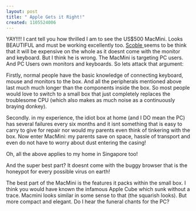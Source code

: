 ```yaml
--- 
layout: post
title: " Apple Gets it Right!"
created: 1105524006
---
```

YAY!!!! I cant tell you how thrilled I am to see the US$500 MacMini. Looks BEAUTIFUL and must be working excellently too. <a href="http://radio.weblogs.com/0001011/2005/01/11.html#a9176">Scoble </a>seems to be think that it will be expensive on the whole as it doesnt come with the monitor and keyboard. But I think he is wrong. The MacMini is targeting PC users. And PC Users own monitors and keyboards.  So lets attack that argument:

Firstly, normal people have the basic knowledge of connecting keyboard, mouse and monitors to the box. And all the peripherals mentioned above last much much longer than the components inside the box.  So most people would love to switch to a small box that just completely replaces the troublesome CPU (which also makes as much noise as a continuously braying donkey).  

Secondly. in my experience, the idiot box at home (and I DO mean the PC) has several failures every six months and it isnt something that is easy to carry to give for repair nor would my parents even think of tinkering with the box.  Now enter MacMini: my parents save on space, hassle of transport and even do not have to worry about dust entering the casing! 

Oh, all the above applies to my home in Singapore too! 

And the super best part? It doesnt come with the buggy browser that is the honeypot for every possible virus on earth! 

The best part of the MacMini is the features it packs within the small box. I think you would have known the infamous Apple Cube which sunk without a trace. Macmini looks similar in some sense to that (the squarish looks). But more compact and elegant.  Do I hear the funeral chants for the PC?
